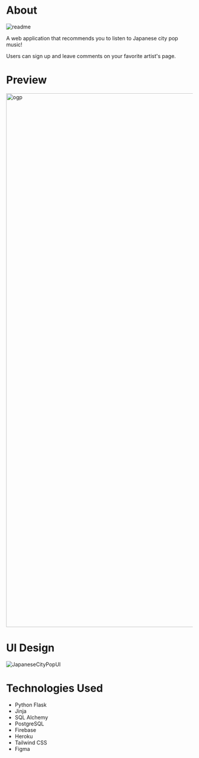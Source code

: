# About

![readme](https://user-images.githubusercontent.com/55824449/101867136-4f9b1f80-3b2f-11eb-86a6-947c6db04bcd.jpg)

A web application that recommends you to listen to Japanese city pop music!

Users can sign up and leave comments on your favorite artist's page.

# Preview

<img width="1440" alt="ogp" src="https://user-images.githubusercontent.com/55824449/101867248-912bca80-3b2f-11eb-8829-0c318f34ae85.png">

# UI Design

![JapaneseCityPopUI](https://user-images.githubusercontent.com/55824449/103028413-92380100-450c-11eb-96ec-19da0810d482.png)

# Technologies Used

- Python Flask
- Jinja
- SQL Alchemy
- PostgreSQL
- Firebase
- Heroku
- Tailwind CSS
- Figma